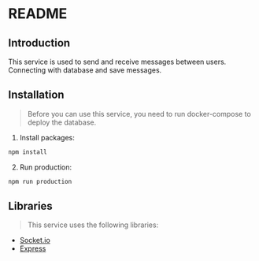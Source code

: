 # **README**

## Introduction

This service is used to send and receive messages between users. Connecting with database and save messages.

## Installation

> Before you can use this service, you need to run docker-compose to deploy the database.

1. Install packages:

```bash
npm install
```

2. Run production:

```bash
npm run production
```

## Libraries

> This service uses the following libraries:

- [Socket.io](https://socket.io/)
- [Express](https://expressjs.com/)
